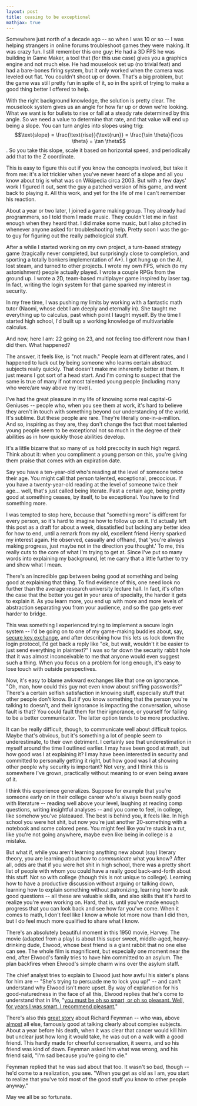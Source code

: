 ```yaml
---
layout: post
title: ceasing to be exceptional
mathjax: true
---
```


Somewhere just north of a decade ago -- so when I was 10 or so -- I was helping strangers in online forums troubleshoot games they were making. It was crazy fun. I still remember this one guy: He had a 3D FPS he was building in Game Maker, a tool that (for this use case) gives you a graphics engine and not much else. He had mouselook set up (no trivial feat) and had a bare-bones firing system, but it only worked when the camera was leveled out flat. You couldn't shoot up or down. That's a big problem, but the game was still pretty fun in spite of it, so in the spirit of trying to make a good thing better I offered to help.

With the right background knowledge, the solution is pretty clear. The mouselook system gives us an angle for how far up or down we're looking. What we want is for bullets to rise or fall at a steady rate determined by this angle. So we need a value to determine that rate, and that value will end up being a slope. You can turn angles into slopes using trig: $$\text{slope} = \frac{\text{rise}}{\text{run}} = \frac{\sin \theta}{\cos \theta} = \tan \theta$$. So you take this slope, scale it based on horizontal speed, and periodically add that to the Z coordinate.

This is easy to figure this out if you know the concepts involved, but take it from me: it's a lot trickier when you've never heard of a slope and all you know about trig is what was on Wikipedia circa 2003. But with a few days' work I figured it out, sent the guy a patched version of his game, and went back to playing it. All this work, and yet for the life of me I can't remember his reaction.

About a year or two later, I joined a game making group. They already had programmers, so I told them I made music. They couldn't let me in fast enough when they heard that. I did make some music, but I also pitched in whenever anyone asked for troubleshooting help. Pretty soon I was the go-to guy for figuring out the really pathological stuff.

After a while I started working on my own project, a turn-based strategy game (tragically never completed, but surprisingly close to completion, and sporting a totally bonkers implementation of A\*). I got hung up on the AI, lost steam, and turned to other projects. I wrote my own FPS, which (to my astonishment) people actually played. I wrote a couple RPGs from the ground up. I wrote a 2D, team-based multiplayer game inspired by laser tag. In fact, writing the login system for that game sparked my interest in security.

In my free time, I was pushing my limits by working with a fantastic math tutor (Naomi, whose debt I am deeply and eternally in). She taught me everything up to calculus, past which point I taught myself. By the time I started high school, I'd built up a working knowledge of multivariable calculus.

And now, here I am: 22 going on 23, and not feeling too different now than I did then. What happened?

The answer, it feels like, is "not much." People learn at different rates, and I happened to luck out by being someone who learns certain abstract subjects really quickly. That doesn't make me inherently better at them. It just means I got sort of a head start. And I'm coming to suspect that the same is true of many if not most talented young people (including many who were/are way above my level).

I've had the great pleasure in my life of knowing some real capital-G Geniuses -- people who, when you see them at work, it's hard to believe they aren't in touch with something beyond our understanding of the world. It's sublime. But these people are rare. They're literally one-in-a-million. And so, inspiring as they are, they don't change the fact that most talented young people seem to be exceptional not so much in the degree of their abilities as in how quickly those abilities develop.

It's a little bizarre that so many of us hold precocity in such high regard. Think about it: when you compliment a young person on this, you're giving them praise that comes with an expiration date.

Say you have a ten-year-old who's reading at the level of someone twice their age. You might call that person talented, exceptional, precocious. If you have a twenty-year-old reading at the level of someone twice their age... well, that's just called being literate. Past a certain age, being pretty good at something ceases, by itself, to be exceptional. You have to find something more.

I was tempted to stop here, because that "something more" is different for every person, so it's hard to imagine how to follow up on it. I'd actually left this post as a draft for about a week, dissatisfied but lacking any better idea for how to end, until a remark from my old, excellent friend Henry sparked my interest again. He observed, casually and offhand, that 'you're always making progress, just maybe not in the direction you thought.' To me, this really cuts to the core of what I'm trying to get at. Since I've put so many words into explaining my background, let me carry that a little further to try and show what I mean.

There's an incredible gap between being good at something and being good at explaining that thing. To find evidence of this, one need look no further than the average research university lecture hall. In fact, it's often the case that the better you get in your area of specialty, the harder it gets to explain it. As you learn more, you end up with more and more levels of abstraction separating you from your audience, and so the gap gets ever harder to bridge.

This was something I experienced trying to implement a secure login system -- I'd be going on to one of my game-making buddies about, say, [secure key exchange](https://en.wikipedia.org/wiki/Diffie%E2%80%93Hellman_key_exchange), and after describing how this lets us lock down the login protocol, I'd get back a reply like "ok, but wait, wouldn't it be easier to just send everything in plaintext?" I was so far down the security rabbit hole that it was almost inconceivable to me that anyone would even suggest such a thing. When you focus on a problem for long enough, it's easy to lose touch with outside perspectives.

Now, it's easy to blame awkward exchanges like that one on ignorance. "Oh, man, how could this guy not even know about sniffing passwords?" There's a certain selfish satisfaction in knowing stuff, especially stuff that other people don't know. But if you know something that the person you're talking to doesn't, and their ignorance is impacting the conversation, whose fault is that? You could fault them for their ignorance, or yourself for failing to be a better communicator. The latter option tends to be more productive.

It can be really difficult, though, to communicate well about difficult topics. Maybe that's obvious, but it's something a lot of people seem to underestimate, to their own detriment. I certainly see that underestimation in myself around the time I outlined earlier. I may have been good at math, but how good was I at explaining it? I may have been interested in security and committed to personally getting it right, but how good was I at showing other people why security is important? Not very, and I think this is somewhere I've grown, practically without meaning to or even being aware of it.

I think this experience generalizes. Suppose for example that you're someone early on in their college career who's always been really good with literature -- reading well above your level, laughing at reading comp questions, writing insightful analyses -- and you come to feel, in college, like somehow you've plateaued. The best is behind you, it feels like. In high school you were hot shit, but now you're just another 20-something with a notebook and some colored pens. You might feel like you're stuck in a rut, like you're not going anywhere, maybe even like being in college is a mistake.

But what if, while you aren't learning anything new about (say) literary theory, you are learning about how to _communicate_ what you know? After all, odds are that if you were hot shit in high school, there was a pretty short list of people with whom you could have a really good back-and-forth about this stuff. Not so with college (though this is not unique to college). Learning how to have a productive discussion without arguing or talking down, learning how to explain something without patronizing, learning how to ask good questions -- all these are valuable skills, and also skills that it's hard to realize you're even working on. Hard, that is, until you've made enough progress that you can look back and see how far you've come. When it comes to math, I don't feel like I know a whole lot more now than I did then, but I do feel much more qualified to share what I know.

There's an absolutely beautiful moment in this 1950 movie, Harvey. The movie (adapted from a play) is about this super sweet, middle-aged, heavy-drinking dude, Elwood, whose best friend is a giant rabbit that no one else can see. The whole film is magnificent, but especially one moment near the end, after Elwood's family tries to have him committed to an asylum. The plan backfires when Elwood's simple charm wins over the asylum staff.

The chief analyst tries to explain to Elwood just how awful his sister's plans for him are -- "She's trying to persuade me to lock you up!" -- and can't understand why Elwood isn't more upset. By way of explanation for his good-naturedness in the face of all this, Elwood replies that he's come to understand that in life, "[you must be oh so smart, or oh so pleasant. Well, for years I was smart. I recommend pleasant.](https://www.youtube.com/watch?v=EzOIhLJ1C-Y)"

There's also this <a href="http://longnow.org/essays/richard-feynman-connection-machine/">great story</a> about Richard Feynman -- who was, above [almost](https://thebaffler.com/outbursts/surely-youre-a-creep-mr-feynman-mcneill) all else, famously good at talking clearly about complex subjects. About a year before his death, when it was clear that cancer would kill him but unclear just how long it would take, he was out on a walk with a good friend. This hardly made for cheerful conversation, it seems, and so his friend was kind of down. Feynman asked him what was wrong, and his friend said, "I'm sad because you're going to die."

Feynman replied that he was sad about that too. It wasn't so bad, though -- he'd come to a realization, you see. "When you get as old as I am, you start to realize that you've told most of the good stuff you know to other people anyway."

May we all be so fortunate.
